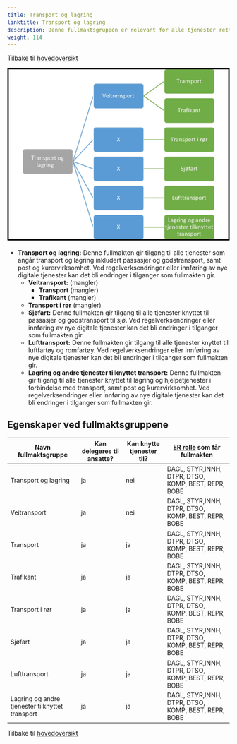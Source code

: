 ```yaml
---
title: Transport og lagring
linktitle: Transport og lagring
description: Denne fullmaktsgruppen er relevant for alle tjenester rettet mot virksomheter med aktivitet innen transport og lagring
weight: 114
---
```

Tilbake til [hovedoversikt](/authorization/modules/accessgroups/type-accessgroups/versjon-2/#oversikt-over-fullmaktsgrupper)


![Transport og lagring](tl.jpg "Transport og lagring")
- **Transport og lagring:** Denne fullmakten gir tilgang til alle tjenester som angår transport og lagring inkludert passasjer og godstransport, samt post og kurervirksomhet. Ved regelverksendringer eller innføring av nye digitale tjenester kan det bli endringer i tilganger som fullmakten gir.
	- **Veitransport:** (mangler)
    	- **Transport** (mangler)
    	- **Trafikant** (mangler)
	- **Transport i rør** (mangler)
	- **Sjøfart:** Denne fullmakten gir tilgang til alle tjenester knyttet til passasjer og godstransport til sjø. Ved regelverksendringer eller innføring av nye digitale tjenester kan det bli endringer i tilganger som fullmakten gir.
	- **Lufttransport:** Denne fullmakten gir tilgang til alle tjenester knyttet til luftfartøy og romfartøy. Ved regelverksendringer eller innføring av nye digitale tjenester kan det bli endringer i tilganger som fullmakten gir.
	- **Lagring og andre tjenester tilknyttet transport:** Denne fullmakten gir tilgang til alle tjenester knyttet til  lagring og hjelpetjenester i forbindelse med transport, samt post og kurervirksomhet. Ved regelverksendringer eller innføring av nye digitale tjenester kan det bli endringer i tilganger som fullmakten gir.


## Egenskaper ved fullmaktsgruppene
|Navn fullmaktsgruppe|Kan delegeres til ansatte?|Kan knytte tjenester til?|[ER rolle](/authorization/modules/accessgroups/register_er/#rolletyper-fra-enhetsregisteret) som får fullmakten|
|---|---|---|---|
|Transport og lagring| ja|nei|DAGL, STYR,INNH, DTPR, DTSO, KOMP, BEST, REPR, BOBE|
|Veitransport|ja|nei|DAGL, STYR,INNH, DTPR, DTSO, KOMP, BEST, REPR, BOBE|
|Transport|ja|ja|DAGL, STYR,INNH, DTPR, DTSO, KOMP, BEST, REPR, BOBE|
|Trafikant|ja|ja|DAGL, STYR,INNH, DTPR, DTSO, KOMP, BEST, REPR, BOBE|
|Transport i rør|ja|ja|DAGL, STYR,INNH, DTPR, DTSO, KOMP, BEST, REPR, BOBE|
|Sjøfart|ja|ja|DAGL, STYR,INNH, DTPR, DTSO, KOMP, BEST, REPR, BOBE|
|Lufttransport|ja|ja|DAGL, STYR,INNH, DTPR, DTSO, KOMP, BEST, REPR, BOBE|
|Lagring og andre tjenester tilknyttet transport|ja|ja|DAGL, STYR,INNH, DTPR, DTSO, KOMP, BEST, REPR, BOBE|

Tilbake til [hovedoversikt](/authorization/modules/accessgroups/type-accessgroups/versjon-2/#oversikt-over-fullmaktsgrupper)